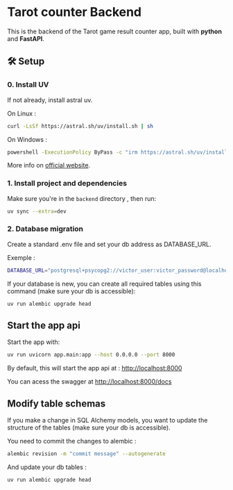 # Tarot counter Backend

This is the backend of the Tarot game result counter app, built with **python** and **FastAPI**.

## 🛠️ Setup

### 0. Install UV

If not already, install astral uv.

On Linux :

```bash
curl -LsSf https://astral.sh/uv/install.sh | sh
```

On Windows :

```bash
powershell -ExecutionPolicy ByPass -c "irm https://astral.sh/uv/install.ps1 | iex"
```

More info on [official website](https://docs.astral.sh/uv/getting-started/installation/#__tabbed_1_1).

### 1. Install project and dependencies

Make sure you're in the `backend` directory , then run:

```bash
uv sync --extra=dev
```

### 2. Database migration

Create a standard .env file and set your db address as DATABASE_URL.

Exemple :

```bash
DATABASE_URL="postgresql+psycopg2://victor_user:victor_password@localhost:5432/tarot_db"
```

If your database is new, you can create all required tables using this command (make sure your db is accessible):

```bash
uv run alembic upgrade head
```

## Start the app api

Start the app with:

```bash
uv run uvicorn app.main:app --host 0.0.0.0 --port 8000
```


By default, this will start the app api at : [http://localhost:8000](http://localhost:8000)

You can acess the swagger at [http://localhost:8000/docs](http://localhost:8000/docs)

## Modify table schemas

If you make a change in SQL Alchemy models, you want to update the structure of the tables (make sure your db is accessible).

You need to commit the changes to alembic :

```bash
alembic revision -m "commit message" --autogenerate
```

And update your db tables :

```bash
uv run alembic upgrade head
```
